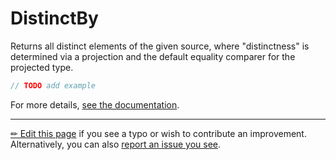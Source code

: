 # DistinctBy

Returns all distinct elements of the given source, where "distinctness" is
determined via a projection and the default equality comparer for the
projected type.

```c# --destination-file ../code/Program.cs --region statements --project ../code/TryMoreLinq.csproj
// TODO add example
```

For more details, [see the documentation][doc].

---

[&#x270F; Edit this page][edit] if you see a typo or wish to contribute an
improvement. Alternatively, you can also [report an issue you see][issue].


[edit]: https://github.com/morelinq/try/edit/master/distinct-by.md
[issue]: https://github.com/morelinq/try/issues/new?title=DistinctBy
[doc]: https://morelinq.github.io/3.1/ref/api/html/Overload_MoreLinq_MoreEnumerable_DistinctBy.htm
